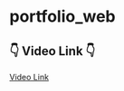 # portfolio_web

## 👇 Video Link 👇
<a href="https://drive.google.com/file/d/1z0uXUx6RaOOOaWE2NYDwSR0rVVqe6k1W/view?usp=sharing"> Video Link </a>
